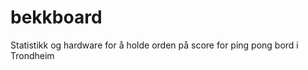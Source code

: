 bekkboard
=========

Statistikk og hardware for å holde orden på score for ping pong bord i Trondheim
